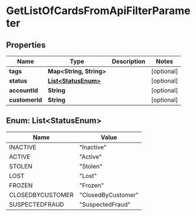 

# GetListOfCardsFromApiFilterParameter


## Properties

| Name | Type | Description | Notes |
|------------ | ------------- | ------------- | -------------|
|**tags** | **Map&lt;String, String&gt;** |  |  [optional] |
|**status** | [**List&lt;StatusEnum&gt;**](#List&lt;StatusEnum&gt;) |  |  [optional] |
|**accountId** | **String** |  |  [optional] |
|**customerId** | **String** |  |  [optional] |



## Enum: List&lt;StatusEnum&gt;

| Name | Value |
|---- | -----|
| INACTIVE | &quot;Inactive&quot; |
| ACTIVE | &quot;Active&quot; |
| STOLEN | &quot;Stolen&quot; |
| LOST | &quot;Lost&quot; |
| FROZEN | &quot;Frozen&quot; |
| CLOSEDBYCUSTOMER | &quot;ClosedByCustomer&quot; |
| SUSPECTEDFRAUD | &quot;SuspectedFraud&quot; |



